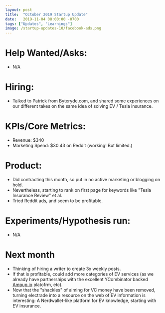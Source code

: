 ```yaml
---
layout: post
title:  "October 2019 Startup Update"
date:   2019-11-04 08:00:00 -0700
tags: ["Updates", "Learnings"]
image: /startup-updates-10/facebook-ads.png
---
```


# Help Wanted/Asks:
* N/A

# Hiring: 
* Talked to Patrick from Byteryde.com, and shared some experiences on our different takes on the same idea of solving EV / Tesla insurance.

# KPIs/Core Metrics:
* Revenue: $340
* Marketing Spend: $30.43 on Reddit (working! But limited.)

# Product:
* Did contracting this month, so put in no active marketing or blogging on hold.
* Nevertheless, starting to rank on first page for keywords like "Tesla Insurance Review" et al.
* Tried Reddit ads, and seem to be profitable.

# Experiments/Hypothesis run:
* N/A

# Next month
* Thinking of hiring a writer to create 3x weekly posts. 
* If that is profitable, could add more categories of EV services (as we already have partnerships with the excellent YCombinator backed [Ampup.io](https://www.ampup.io) platofrm, etc).
* Now that the "shackles" of aiming for VC money have been removed, turning electrade into a resource on the web of EV information is interesting: A Nerdwallet-like platform for EV knowledge, starting with EV insurance.
